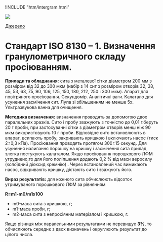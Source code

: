 
!INCLUDE "htm/intergram.html"

![](https://chart.googleapis.com/chart?chs=180x180&amp;cht=qr&amp;chl=https://pp.vokov.tk/standarts/%D0%A1%D1%82%D0%B0%D0%BD%D0%B4%D0%B0%D1%80%D1%82_ISO_8130_%E2%80%93_1_%D0%92%D0%B8%D0%B7%D0%BD%D0%B0%D1%87%D0%B5%D0%BD%D0%BD%D1%8F_%D0%B3%D1%80%D0%B0%D0%BD%D1%83%D0%BB%D0%BE%D0%BC%D0%B5%D1%82%D1%80%D0%B8%D1%87%D0%BD%D0%BE%D0%B3%D0%BE_%D1%81%D0%BA%D0%BB%D0%B0%D0%B4%D1%83_%D0%BF%D1%80%D0%BE%D1%81%D1%96%D1%8E%D0%B2%D0%B0%D0%BD%D0%BD%D1%8F%D0%BC.html) 

[Джерело](http://vseokraskah.net/standart-iso-8130-1 "Permalink to Стандарт ISO 8130 – 1. Определение гранулометрического состава просеиванием.")

# Стандарт ISO 8130 – 1. Визначення гранулометричного складу просіюванням.

**Прилади та обладнання:** сита з металевої сітки діаметром 200 мм з розміром від 32 до 300 мкм (набір з 14 сит з розміром отворів 32, 38, 45, 53, 63, 75, 90, 106, 125, 150, 180, 212, 250 і 300 мкм). Апарат для повітряного просіювання. Секундомір. Аналітичні ваги. Калатало для усунення засмічення сит. Лупа зі збільшенням не менше 5x. Ультразвукова ванна для очищення.

**Методика визначення:** визначення проводять за допомогою двох паралельних зразків. Сито і пробу зважують з точністю до 0,01 г.беруть 20 г проби, при застосуванні сітки з діаметром отворів менш ніж 90 мкм використовують 10 г проби. Відповідне сито встановлюють в апарат, всипають пробу, закривають кришкою і включають насос (тиск 2±0,3 кПа). Просіювання проводять протягом 300±15 секунд. Для усунення налипання порошку на кришку і засмічення сита прилад злегка постукують калаталом. Якщо просіювання порошкового ЛФМ утруднено,то для його поліпшення додають 0,2  % від маси  аеросилу (колоїдний діоксид кремнію) .  Через встановлений час вимикають насос, відкривають кришку, дістають сито і зважують його.

**Вираз результатів:** для кожного сита обчислюють відсоток утримуваного порошкового ЛФМ за рівнянням:

**R=m1-m0/m1x100**

 * m0-маса сита з кришкою, г;
 * m1-маса проби, г;
 * m2-маса сита з непросіяним матеріалом і кришкою, г.

Якщо різниця між паралельними результатами не перевищує **3%**, то обчислюють середнє з двох визначень і округлюють результат до цілого числа.